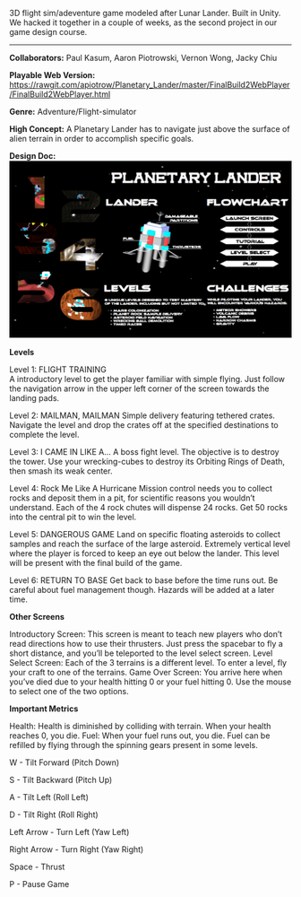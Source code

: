 3D flight sim/adeventure game modeled after Lunar Lander. Built in Unity. We hacked it together in a couple of weeks, as the second project in our game design course.

-------------------------------------------------

<b>Collaborators:</b>
    Paul Kasum, 
    Aaron Piotrowski, 
    Vernon Wong, 
    Jacky Chiu

<b>Playable Web Version:</b> https://rawgit.com/apiotrow/Planetary_Lander/master/FinalBuild2WebPlayer/FinalBuild2WebPlayer.html

<b>Genre:</b>
Adventure/Flight-simulator
 
<b>High Concept:</b>
A Planetary Lander has to navigate just above the surface of alien terrain in order to accomplish specific goals.

<b>Design Doc:</b> 
![Design Doc](https://raw.githubusercontent.com/apiotrow/Planetary_Lander/master/pldd.png)



<b>Levels</b>

Level 1: FLIGHT TRAINING  
A introductory level to get the player familiar with simple flying. Just follow the navigation arrow in the upper left corner of the screen towards the landing pads.

Level 2: MAILMAN, MAILMAN
Simple delivery featuring tethered crates. Navigate the level and drop the crates off at the specified destinations to complete the level.

Level 3:  I CAME IN LIKE A...
A boss fight level. The objective is to destroy the tower. Use your wrecking-cubes to destroy its Orbiting Rings of Death, then smash its weak center.

Level 4: Rock Me Like A Hurricane
Mission control needs you to collect rocks and deposit them in a pit, for scientific reasons you wouldn’t understand. Each of the 4 rock chutes will dispense 24 rocks. Get 50 rocks into the central pit to win the level.

Level 5: DANGEROUS GAME
Land on specific floating asteroids to collect samples and reach the surface of the large asteroid. Extremely vertical level where the player is forced to keep an eye out below the lander. This level will be present with the final build of the game.

Level 6: RETURN TO BASE
Get back to base before the time runs out. Be careful about fuel management though. Hazards will be added at a later time.


<b>Other Screens</b>

Introductory Screen:
This screen is meant to teach new players who don’t read directions how to use their thrusters. Just press the spacebar to fly a short distance, and you’ll be teleported to the level select screen.
Level Select Screen:
Each of the 3 terrains is a different level. To enter a level, fly your craft to one of the terrains.
Game Over Screen:
You arrive here when you’ve died due to your health hitting 0 or your fuel hitting 0. Use the mouse to select one of the two options.
 
<b>Important Metrics</b>
 
Health:
Health is diminished by colliding with terrain. When your health reaches 0, you die.
Fuel:
When your fuel runs out, you die. Fuel can be refilled by flying through the spinning gears present in some levels.



W - Tilt Forward (Pitch Down)

S - Tilt Backward (Pitch Up)

A - Tilt Left (Roll Left)

D - Tilt Right (Roll Right)

Left Arrow - Turn Left (Yaw Left)

Right Arrow - Turn Right (Yaw Right)

Space - Thrust

P - Pause Game

